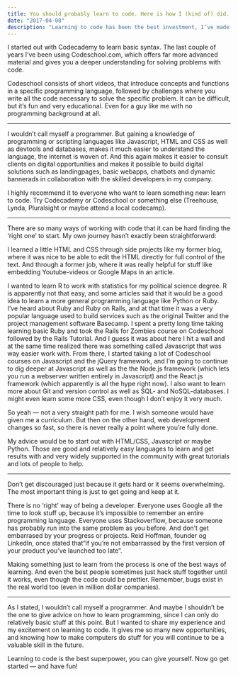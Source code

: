 ```yaml
---
title: You should probably learn to code. Here is how I (kind of) did.
date: "2017-04-08"
description: "Learning to code has been the best investment, I’ve made in myself."
---
```


I started out with Codecademy to learn basic syntax. The last couple of years I’ve been using Codeschool.com, which offers far more advanced material and gives you a deeper understanding for solving problems with code.

Codeschool consists of short videos, that introduce concepts and functions in a specific programming language, followed by challenges where you write all the code necessary to solve the specific problem. It can be difficult, but it’s fun and very educational. Even for a guy like me with no programming background at all.

- - -

I wouldn’t call myself a programmer. But gaining a knowledge of programming or scripting languages like Javascript, HTML and CSS as well as devtools and databases, makes it much easier to understand the language, the internet is woven of. And this again makes it easier to consult clients on digital opportunities and makes it possible to build digital solutions such as landingpages, basic webapps, chatbots and dynamic bannerads in collaboration with the skilled developers in my company.

I highly recommend it to everyone who want to learn something new: learn to code. Try Codecademy or Codeschool or something else (Treehouse, Lynda, Pluralsight or maybe attend a local codecamp).

- - -

There are so many ways of working with code that it can be hard finding the ‘right one’ to start. My own journey hasn’t exactly been straightforward:

I learned a little HTML and CSS through side projects like my former blog, where it was nice to be able to edit the HTML directly for full control of the text. And through a former job, where it was really helpful for stuff like embedding Youtube-videos or Google Maps in an article.

I wanted to learn R to work with statistics for my political science degree. R is apparently not that easy, and some articles said that it would be a good idea to learn a more general programming language like Python or Ruby. I’ve heard about Ruby and Ruby on Rails, and at that time it was a very popular language used to build services such as the original Twitter and the project management software Basecamp. I spent a pretty long time taking learning basic Ruby and took the Rails for Zombies course on Codeschool followed by the Rails Tutorial. And I guess it was about here I hit a wall and at the same time realized there was something called Javascript that was way easier work with. From there, I started taking a lot of Codeschool courses on Javascript and the jQuery framework, and I’m going to continue to dig deeper at Javascript as well as the the Node.js framework (which lets you run a webserver written entirely in Javascript) and the React.js framework (which apparently is all the hype right now). I also want to learn more about Git and version control as well as SQL- and NoSQL-databases. I might even learn some more CSS, even though I don’t enjoy it very much.

So yeah — not a very straight path for me. I wish someone would have given me a curriculum. But then on the other hand, web development changes so fast, so there is never really a point where you’re fully done.

My advice would be to start out with HTML/CSS, Javascript or maybe Python. Those are good and relatively easy languages to learn and get results with and very widely supported in the community with great tutorials and lots of people to help.

- - -

Don’t get discouraged just because it gets hard or it seems overwhelming. The most important thing is just to get going and keep at it.

There is no ‘right’ way of being a developer. Everyone uses Google all the time to look stuff up, because it’s impossible to remember an entire programming language. Everyone uses Stackoverflow, because someone has probably run into the same problem as you before. And don’t get embarrased by your progress or projects. Reid Hoffman, founder og LinkedIn, once stated that“if you’re not embarrassed by the first version of your product you’ve launched too late”.

Making something just to learn from the process is one of the best ways of learning. And even the best people sometimes just hack stuff together until it works, even though the code could be prettier. Remember, bugs exist in the real world too (even in million dollar companies).

- - -

As I stated, I wouldn’t call myself a programmer. And maybe I shouldn’t be the one to give advice on how to learn programming, since I can only do relatively basic stuff at this point. But I wanted to share my experience and my excitement on learning to code. It gives me so many new opportunities, and knowing how to make computers do stuff for you will continue to be a valuable skill in the future.

Learning to code is the best superpower, you can give yourself. Now go get started — and have fun!

